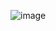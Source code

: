 ![image](https://github.com/TarekGawish1/quiz-webpage/assets/165809936/cb94754f-d7be-4e63-b973-228d7e676d93)
